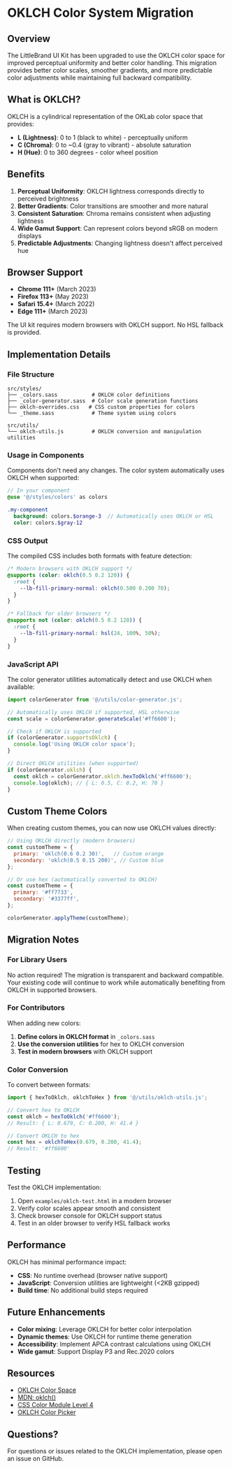 # OKLCH Color System Migration

## Overview

The LittleBrand UI Kit has been upgraded to use the OKLCH color space for improved perceptual uniformity and better color handling. This migration provides better color scales, smoother gradients, and more predictable color adjustments while maintaining full backward compatibility.

## What is OKLCH?

OKLCH is a cylindrical representation of the OKLab color space that provides:
- **L (Lightness)**: 0 to 1 (black to white) - perceptually uniform
- **C (Chroma)**: 0 to ~0.4 (gray to vibrant) - absolute saturation
- **H (Hue)**: 0 to 360 degrees - color wheel position

## Benefits

1. **Perceptual Uniformity**: OKLCH lightness corresponds directly to perceived brightness
2. **Better Gradients**: Color transitions are smoother and more natural
3. **Consistent Saturation**: Chroma remains consistent when adjusting lightness
4. **Wide Gamut Support**: Can represent colors beyond sRGB on modern displays
5. **Predictable Adjustments**: Changing lightness doesn't affect perceived hue

## Browser Support

- **Chrome 111+** (March 2023)
- **Firefox 113+** (May 2023)
- **Safari 15.4+** (March 2022)
- **Edge 111+** (March 2023)

The UI kit requires modern browsers with OKLCH support. No HSL fallback is provided.

## Implementation Details

### File Structure

```
src/styles/
├── _colors.sass           # OKLCH color definitions
├── _color-generator.sass  # Color scale generation functions
├── oklch-overrides.css   # CSS custom properties for colors
└── _theme.sass            # Theme system using colors

src/utils/
└── oklch-utils.js         # OKLCH conversion and manipulation utilities
```

### Usage in Components

Components don't need any changes. The color system automatically uses OKLCH when supported:

```sass
// In your component
@use '@/styles/colors' as colors

.my-component
  background: colors.$orange-3  // Automatically uses OKLCH or HSL
  color: colors.$gray-12
```

### CSS Output

The compiled CSS includes both formats with feature detection:

```css
/* Modern browsers with OKLCH support */
@supports (color: oklch(0.5 0.2 120)) {
  :root {
    --lb-fill-primary-normal: oklch(0.500 0.200 70);
  }
}

/* Fallback for older browsers */
@supports not (color: oklch(0.5 0.2 120)) {
  :root {
    --lb-fill-primary-normal: hsl(24, 100%, 50%);
  }
}
```

### JavaScript API

The color generator utilities automatically detect and use OKLCH when available:

```javascript
import colorGenerator from '@/utils/color-generator.js';

// Automatically uses OKLCH if supported, HSL otherwise
const scale = colorGenerator.generateScale('#ff6600');

// Check if OKLCH is supported
if (colorGenerator.supportsOklch) {
  console.log('Using OKLCH color space');
}

// Direct OKLCH utilities (when supported)
if (colorGenerator.oklch) {
  const oklch = colorGenerator.oklch.hexToOklch('#ff6600');
  console.log(oklch); // { L: 0.5, C: 0.2, H: 70 }
}
```

## Custom Theme Colors

When creating custom themes, you can now use OKLCH values directly:

```javascript
// Using OKLCH directly (modern browsers)
const customTheme = {
  primary: 'oklch(0.6 0.2 30)',   // Custom orange
  secondary: 'oklch(0.5 0.15 200)', // Custom blue
};

// Or use hex (automatically converted to OKLCH)
const customTheme = {
  primary: '#ff7733',
  secondary: '#3377ff',
};

colorGenerator.applyTheme(customTheme);
```

## Migration Notes

### For Library Users

No action required! The migration is transparent and backward compatible. Your existing code will continue to work while automatically benefiting from OKLCH in supported browsers.

### For Contributors

When adding new colors:

1. **Define colors in OKLCH format** in `_colors.sass`
2. **Use the conversion utilities** for hex to OKLCH conversion
3. **Test in modern browsers** with OKLCH support

### Color Conversion

To convert between formats:

```javascript
import { hexToOklch, oklchToHex } from '@/utils/oklch-utils.js';

// Convert hex to OKLCH
const oklch = hexToOklch('#ff6600');
// Result: { L: 0.679, C: 0.200, H: 41.4 }

// Convert OKLCH to hex
const hex = oklchToHex(0.679, 0.200, 41.4);
// Result: '#ff6600'
```

## Testing

Test the OKLCH implementation:

1. Open `examples/oklch-test.html` in a modern browser
2. Verify color scales appear smooth and consistent
3. Check browser console for OKLCH support status
4. Test in an older browser to verify HSL fallback works

## Performance

OKLCH has minimal performance impact:
- **CSS**: No runtime overhead (browser native support)
- **JavaScript**: Conversion utilities are lightweight (<2KB gzipped)
- **Build time**: No additional build steps required

## Future Enhancements

- **Color mixing**: Leverage OKLCH for better color interpolation
- **Dynamic themes**: Use OKLCH for runtime theme generation
- **Accessibility**: Implement APCA contrast calculations using OKLCH
- **Wide gamut**: Support Display P3 and Rec.2020 colors

## Resources

- [OKLCH Color Space](https://oklch.com/)
- [MDN: oklch()](https://developer.mozilla.org/en-US/docs/Web/CSS/color_value/oklch)
- [CSS Color Module Level 4](https://www.w3.org/TR/css-color-4/)
- [OKLCH Color Picker](https://oklch.com/)

## Questions?

For questions or issues related to the OKLCH implementation, please open an issue on GitHub.
